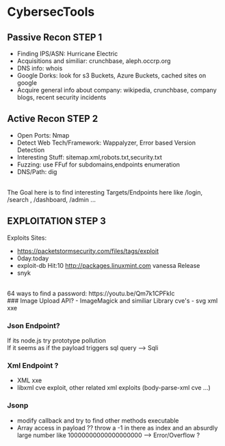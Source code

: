 # CybersecTools
## Passive Recon STEP 1
- Finding IPS/ASN: Hurricane Electric
- Acquisitions and similiar: crunchbase, aleph.occrp.org
- DNS info: whois
- Google Dorks: look for s3 Buckets, Azure Buckets, cached sites on google
- Acquire general info about company: wikipedia, crunchbase, company blogs, recent security incidents

## Active Recon STEP 2
- Open Ports: Nmap
- Detect Web Tech/Framework: Wappalyzer, Error based Version Detection
- Interesting Stuff: sitemap.xml,robots.txt,security.txt
- Fuzzing: use FFuf for subdomains,endpoints enumeration
- DNS/Path: dig
</br>
The Goal here is to find interesting Targets/Endpoints here like /login, /search , /dashboard, /admin ...

## EXPLOITATION STEP 3
Exploits Sites: 
- https://packetstormsecurity.com/files/tags/exploit
- 0day.today
- exploit-db
Hit:10 http://packages.linuxmint.com vanessa Release
- snyk
</br>
64 ways to find a password:
https://youtu.be/Qm7k1CPFkIc
</br>
### Image Upload API?
- ImageMagick and similiar Library cve's
- svg xml xxe

### Json Endpoint?
If its node.js try prototype pollution
</br>
If it seems as if the payload triggers sql query --> Sqli

### Xml Endpoint ?
- XML xxe
- libxml cve exploit, other related xml exploits (body-parse-xml cve ...)

### Jsonp
- modify callback and try to find other methods executable
- Array access in payload ?? throw a -1 in there as index and an absurdly large number like 10000000000000000000 --> Error/Overflow ?
